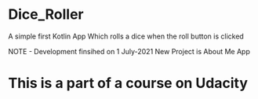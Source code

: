 # Dice_Roller
A simple first Kotlin App
Which rolls a dice when the roll button is clicked


NOTE -  Development finsihed on 1 July-2021
New Project is About Me App  
# This is a part of a course on Udacity
